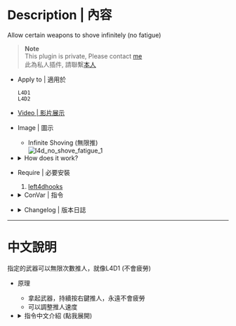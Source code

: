 # Description | 內容
Allow certain weapons to shove infinitely (no fatigue)

> __Note__ <br/>
This plugin is private, Please contact [me](/#私人插件列表-private-plugins-list)<br/>
此為私人插件, 請聯繫[本人](/#私人插件列表-private-plugins-list)

* Apply to | 適用於
    ```
    L4D1 
    L4D2
    ```

* [Video | 影片展示](https://youtube.com/shorts/Zoj6_4RuaCA)

* Image | 圖示
    * Infinite Shoving (無限推)
    <br/>![l4d_no_shove_fatigue_1](image/l4d_no_shove_fatigue_1.gif)

* <details><summary>How does it work?</summary>

    * Take weapons that allowed in cfg, you can have infinite shoving
    * Can adjust shove speed
</details>

* Require | 必要安裝
    1. [left4dhooks](https://forums.alliedmods.net/showthread.php?t=321696)

* <details><summary>ConVar | 指令</summary>

    * cfg/sourcemod/l4d_no_shove_fatigue.cfg
        ```php
        // 0=Plugin off, 1=Plugin on.
        l4d_no_shove_fatigue_enable "1"

        // Player with these flag does not have shove penalty (Empty=Everyone, -1=No one)
        l4d_no_shove_fatigue_flags "z"

        // Interval time between shoves. (0=Game Default: 0.7s)
        l4d_no_shove_fatigue_interval "0"

        // (L4D2) Empty string to allow all. Allow these weapon IDs being used in this plugin, separate by commas (no spaces). See plugin source code for more details.
        // "weapon_pistol",					    1
        // "weapon_smg",						2
        // "weapon_pumpshotgun",				3
        // "weapon_autoshotgun",				4
        // "weapon_rifle",						5
        // "weapon_hunting_rifle",				6
        // "weapon_smg_silenced",				7
        // "weapon_shotgun_chrome",			    8
        // "weapon_rifle_desert",				9
        // "weapon_sniper_military",			10
        // "weapon_shotgun_spas",				11
        // "weapon_grenade_launcher",			12
        // "weapon_rifle_ak47",				    13
        // "weapon_pistol_magnum",				14
        // "weapon_smg_mp5",					15
        // "weapon_rifle_sg552",				16
        // "weapon_sniper_awp",				    17
        // "weapon_sniper_scout",				18
        // "weapon_rifle_m60",					19
        // "weapon_chainsaw",					20
        // "weapon_melee",						21
        // "weapon_first_aid_kit",				22
        // "weapon_defibrillator",				23
        // "weapon_upgradepack_incendiary",	    24
        // "weapon_upgradepack_explosive",		25
        // "weapon_molotov",					26
        // "weapon_pipe_bomb",					27
        // "weapon_vomitjar",					28
        // "weapon_pain_pills",				    29
        // "weapon_adrenaline",				    30
        // "weapon_gascan",					    31
        // "weapon_propanetank",				32
        // "weapon_oxygentank",				    33
        // "weapon_fireworkcrate",				34
        // "weapon_gnome",						35
        // "weapon_cola_bottles",				36
        l4d_no_shove_fatigue_weapon "1,14,21,22,23,24,25,26,26,27,28,29,30,31,32,33,34,35,36"

        // (L4D1) Empty string to allow all. Allow these weapon IDs being used in this plugin, separate by commas (no spaces). See plugin source code for more details.
        // "weapon_pistol",					    1
        // "weapon_smg",						2
        // "weapon_pumpshotgun",				3
        // "weapon_autoshotgun",				4
        // "weapon_rifle",						5
        // "weapon_hunting_rifle",			    6
        // "weapon_first_aid_kit",			    7
        // "weapon_molotov",				    8
        // "weapon_pipe_bomb",				    9
        // "weapon_pain_pills",				    10
        // "weapon_gascan",					    11
        // "weapon_propanetank",				12
        // "weapon_oxygentank",				    13
        l4d_no_shove_fatigue_weapon "1,7,8,9,10,11,12,13"
        ```
</details>

* <details><summary>Changelog | 版本日誌</summary>

    * v1.0 (2024-8-2)
        * Initial Release
</details>

- - - -
# 中文說明
指定的武器可以無限次數推人，就像L4D1 (不會疲勞)

* 原理
    * 拿起武器，持續按右鍵推人，永遠不會疲勞
    * 可以調整推人速度

* <details><summary>指令中文介紹 (點我展開)</summary>

    * cfg/sourcemod/l4d_no_shove_fatigue.cfg
        ```php
        // 0=關閉插件, 1=啟動插件
        l4d_no_shove_fatigue_enable "1"

        // 擁有這些權限的玩家，才可以使用武器無限推 (留白 = 任何人都能, -1: 無人)
        l4d_no_shove_fatigue_flags "z"

        // 推人的冷卻時間 (0=預設 0.7秒)
        l4d_no_shove_fatigue_interval "0"

        // (L4D2) 空=允許全武器. 填入武器的ID，只允許這些武, 逗號分隔（不須空格）. 請打開源碼查看武器的ID列表
        // "weapon_pistol",					    1
        // "weapon_smg",						2
        // "weapon_pumpshotgun",				3
        // "weapon_autoshotgun",				4
        // "weapon_rifle",						5
        // "weapon_hunting_rifle",				6
        // "weapon_smg_silenced",				7
        // "weapon_shotgun_chrome",			    8
        // "weapon_rifle_desert",				9
        // "weapon_sniper_military",			10
        // "weapon_shotgun_spas",				11
        // "weapon_grenade_launcher",			12
        // "weapon_rifle_ak47",				    13
        // "weapon_pistol_magnum",				14
        // "weapon_smg_mp5",					15
        // "weapon_rifle_sg552",				16
        // "weapon_sniper_awp",				    17
        // "weapon_sniper_scout",				18
        // "weapon_rifle_m60",					19
        // "weapon_chainsaw",					20
        // "weapon_melee",						21
        // "weapon_first_aid_kit",				22
        // "weapon_defibrillator",				23
        // "weapon_upgradepack_incendiary",	    24
        // "weapon_upgradepack_explosive",		25
        // "weapon_molotov",					26
        // "weapon_pipe_bomb",					27
        // "weapon_vomitjar",					28
        // "weapon_pain_pills",				    29
        // "weapon_adrenaline",				    30
        // "weapon_gascan",					    31
        // "weapon_propanetank",				32
        // "weapon_oxygentank",				    33
        // "weapon_fireworkcrate",				34
        // "weapon_gnome",						35
        // "weapon_cola_bottles",				36
        l4d_no_shove_fatigue_weapon "1,14,21,22,23,24,25,26,26,27,28,29,30,31,32,33,34,35,36"

        // (L4D1) 空=允許全武器. 填入武器的ID，只允許這些武器可以使出空氣砲, 逗號分隔（不須空格）. 請打開源碼查看武器的ID列表
        // "weapon_pistol",					    1
        // "weapon_smg",						2
        // "weapon_pumpshotgun",				3
        // "weapon_autoshotgun",				4
        // "weapon_rifle",						5
        // "weapon_hunting_rifle",			    6
        // "weapon_first_aid_kit",			    7
        // "weapon_molotov",				    8
        // "weapon_pipe_bomb",				    9
        // "weapon_pain_pills",				    10
        // "weapon_gascan",					    11
        // "weapon_propanetank",				12
        // "weapon_oxygentank",				    13
        l4d_no_shove_fatigue_weapon "1,7,8,9,10,11,12,13"
        ```
</details>